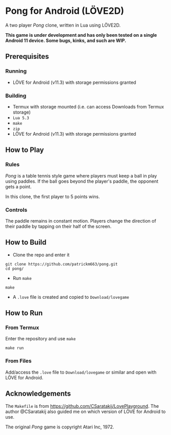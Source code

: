 # Pong for Android (LÖVE2D)
A two player _Pong_ clone, written in Lua using LÖVE2D.

**This game is under development and has only been tested on a single Android 11 device. Some bugs, kinks, and such are WIP.**

## Prerequisites
### Running
- LÖVE for Android (v11.3) with storage permissions granted 
### Building
- Termux with storage mounted (i.e. can access Downloads from Termux storage)
- `Lua 5.3`
- `make`
- `zip`
- LÖVE for Android (v11.3) with storage permissions granted 

## How to Play
### Rules
_Pong_ is a table tennis style game where players must keep a ball in play using paddles. If the ball goes beyond the player's paddle, the opponent gets a point.

In this clone, the first player to 5 points wins.
### Controls
The paddle remains in constant motion. Players change the direction of their paddle by tapping on their half of the screen.
## How to Build
- Clone the repo and enter it
```
git clone https://github.com/patrickm663/pong.git
cd pong/
```
- Run `make`
```
make
```
- A `.love` file is created and copied to `Download/lovegame`
## How to Run
### From Termux
Enter the repository and use `make`
```
make run
```
### From Files
Add/access the `.love` file to `Download/lovegame` or similar and open with LÖVE for Android.
## Acknowledgements
The `Makefile` is from https://github.com/CSaratakij/LovePlayground. The author @CSaratakij also guided me on which version of LÖVE for Android to use.  

The original _Pong_ game is copyright Atari Inc, 1972.
